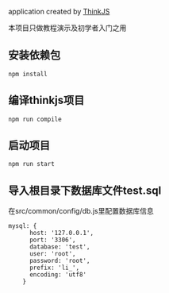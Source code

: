 
application created by [ThinkJS](http://www.thinkjs.org)

本项目只做教程演示及初学者入门之用

## 安装依赖包

```
npm install
```

## 编译thinkjs项目

```
npm run compile
```

## 启动项目

```
npm run start
```
## 导入根目录下数据库文件test.sql

在src/common/config/db.js里配置数据库信息
```
mysql: {
      host: '127.0.0.1',
      port: '3306',
      database: 'test',
      user: 'root',
      password: 'root',
      prefix: 'li_',
      encoding: 'utf8'
    }
```